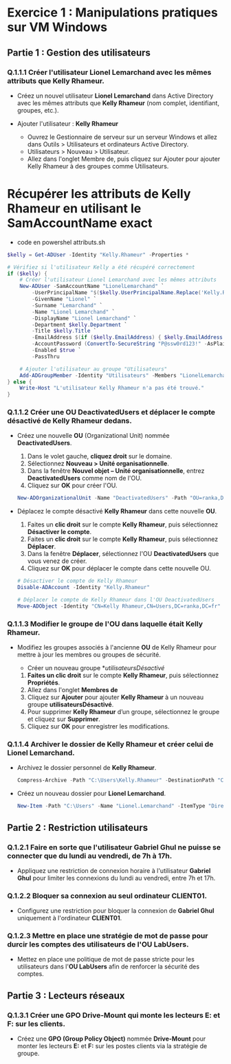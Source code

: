 # Exercice 1 : Manipulations pratiques sur VM Windows

## Partie 1 : Gestion des utilisateurs

### Q.1.1.1 Créer l'utilisateur Lionel Lemarchand avec les mêmes attributs que Kelly Rhameur.
- Créez un nouvel utilisateur **Lionel Lemarchand** dans Active Directory avec les mêmes attributs que **Kelly Rhameur** (nom complet, identifiant, groupes, etc.).

- Ajouter l'utilisateur : **Kelly Rhameur**
    - Ouvrez le Gestionnaire de serveur sur un serveur Windows et allez dans Outils > Utilisateurs et ordinateurs Active Directory.
    - Utilisateurs >  Nouveau > Utilisateur.
    - Allez dans l'onglet Membre de, puis cliquez sur Ajouter pour ajouter Kelly Rhameur à des groupes comme Utilisateurs.

# Récupérer les attributs de Kelly Rhameur en utilisant le SamAccountName exact
- code en powershel attributs.sh
```powershell
$kelly = Get-ADUser -Identity "Kelly.Rhameur" -Properties *

# Vérifiez si l'utilisateur Kelly a été récupéré correctement
if ($kelly) {
    # Créer l'utilisateur Lionel Lemarchand avec les mêmes attributs
    New-ADUser -SamAccountName "LionelLemarchand" `
        -UserPrincipalName "$($kelly.UserPrincipalName.Replace('Kelly.Rhameur', 'Lionel.Lemarchand'))" `
        -GivenName "Lionel" `
        -Surname "Lemarchand" `
        -Name "Lionel Lemarchand" `
        -DisplayName "Lionel Lemarchand" `
        -Department $kelly.Department `
        -Title $kelly.Title `
        -EmailAddress $(if ($kelly.EmailAddress) { $kelly.EmailAddress.Replace('Kelly.Rhameur', 'Lionel.Lemarchand') } else { "lionel.lemarchand@domaine.com" }) `
        -AccountPassword (ConvertTo-SecureString "P@ssw0rd123!" -AsPlainText -Force) `
        -Enabled $true `
        -PassThru

    # Ajouter l'utilisateur au groupe "Utilisateurs"
    Add-ADGroupMember -Identity "Utilisateurs" -Members "LionelLemarchand"
} else {
    Write-Host "L'utilisateur Kelly Rhameur n'a pas été trouvé."
}

```

### Q.1.1.2 Créer une OU DeactivatedUsers et déplacer le compte désactivé de Kelly Rhameur dedans.
- Créez une nouvelle **OU** (Organizational Unit) nommée **DeactivatedUsers**.

    1. Dans le volet gauche, **cliquez droit** sur le domaine.
    2. Sélectionnez **Nouveau > Unité organisationnelle**.
    3. Dans la fenêtre **Nouvel objet – Unité organisationnelle**, entrez **DeactivatedUsers** comme nom de l'OU.
    4. Cliquez sur **OK** pour créer l'OU.

    ```powershell
    New-ADOrganizationalUnit -Name "DeactivatedUsers" -Path "OU=ranka,DC=ranka,DC=fr"
    ```

- Déplacez le compte désactivé **Kelly Rhameur** dans cette nouvelle **OU**.
    
   1. Faites un **clic droit** sur le compte **Kelly Rhameur**, puis sélectionnez **Désactiver le compte**.
   2. Faites un **clic droit** sur le compte **Kelly Rhameur**, puis sélectionnez **Déplacer**.
   3. Dans la fenêtre **Déplacer**, sélectionnez l'OU **DeactivatedUsers** que vous venez de créer.
   4. Cliquez sur **OK** pour déplacer le compte dans cette nouvelle OU.

    ```powershell
    # Désactiver le compte de Kelly Rhameur
    Disable-ADAccount -Identity "Kelly.Rhameur"

    # Déplacer le compte de Kelly Rhameur dans l'OU DeactivatedUsers
    Move-ADObject -Identity "CN=Kelly Rhameur,CN=Users,DC=ranka,DC=fr" -TargetPath "OU=DeactivatedUsers,DC=ranka,DC=fr"

    ```

### Q.1.1.3 Modifier le groupe de l'OU dans laquelle était Kelly Rhameur.
- Modifiez les groupes associés à l'ancienne **OU** de Kelly Rhameur pour mettre à jour les membres ou groupes de sécurité.
    - Créer un nouveau groupe **utilisateursDésactivé*

    1. **Faites un clic droit** sur le compte **Kelly Rhameur**, puis sélectionnez **Propriétés**.
    2. Allez dans l'onglet **Membres de** 
    3. Cliquez sur **Ajouter** pour ajouter **Kelly Rhameur** à un nouveau groupe **utilisateursDésactivé**.
    4. Pour supprimer **Kelly Rhameur** d’un groupe, sélectionnez le groupe et cliquez sur **Supprimer**.
    5. Cliquez sur **OK** pour enregistrer les modifications.

### Q.1.1.4 Archiver le dossier de Kelly Rhameur et créer celui de Lionel Lemarchand.
- Archivez le dossier personnel de **Kelly Rhameur**.
    ```powershell
    Compress-Archive -Path "C:\Users\Kelly.Rhameur" -DestinationPath "C:\Users\Kelly.Rhameur.zip"
    ```

- Créez un nouveau dossier pour **Lionel Lemarchand**.
    ```powershell
    New-Item -Path "C:\Users" -Name "Lionel.Lemarchand" -ItemType "Directory"
    ```
## Partie 2 : Restriction utilisateurs

### Q.1.2.1 Faire en sorte que l'utilisateur Gabriel Ghul ne puisse se connecter que du lundi au vendredi, de 7h à 17h.
- Appliquez une restriction de connexion horaire à l'utilisateur **Gabriel Ghul** pour limiter les connexions du lundi au vendredi, entre 7h et 17h.

### Q.1.2.2 Bloquer sa connexion au seul ordinateur CLIENT01.
- Configurez une restriction pour bloquer la connexion de **Gabriel Ghul** uniquement à l'ordinateur **CLIENT01**.

### Q.1.2.3 Mettre en place une stratégie de mot de passe pour durcir les comptes des utilisateurs de l'OU LabUsers.
- Mettez en place une politique de mot de passe stricte pour les utilisateurs dans l'**OU LabUsers** afin de renforcer la sécurité des comptes.

## Partie 3 : Lecteurs réseaux

### Q.1.3.1 Créer une GPO Drive-Mount qui monte les lecteurs E: et F: sur les clients.
- Créez une **GPO (Group Policy Object)** nommée **Drive-Mount** pour monter les lecteurs **E:** et **F:** sur les postes clients via la stratégie de groupe.
